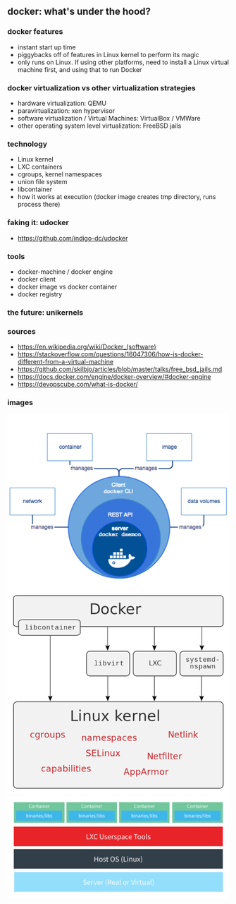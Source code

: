 ## docker: what's under the hood?

### docker features
- instant start up time
- piggybacks off of features in Linux kernel to perform its magic
- only runs on Linux. If using other platforms, need to install a Linux virtual machine first, and using that to run Docker

### docker virtualization vs other virtualization strategies
- hardware virtualization: QEMU
- paravirtualization: xen hypervisor
- software virtualization / Virtual Machines: VirtualBox / VMWare
- other operating system level virtualization: FreeBSD jails

### technology
- Linux kernel
- LXC containers
- cgroups, kernel namespaces
- union file system
- libcontainer
- how it works at execution (docker image creates tmp directory, runs process there)

### faking it: udocker
- https://github.com/indigo-dc/udocker

### tools
- docker-machine / docker engine
- docker client
- docker image vs docker container
- docker registry

### the future: unikernels

### sources
- <https://en.wikipedia.org/wiki/Docker_(software)>
- <https://stackoverflow.com/questions/16047306/how-is-docker-different-from-a-virtual-machine>
- <https://github.com/skilbjo/articles/blob/master/talks/free_bsd_jails.md>
- <https://docs.docker.com/engine/docker-overview/#docker-engine>
- <https://devopscube.com/what-is-docker/>

### images
<img src='../lib/docker/docker-engine.png' width='800' />
<img src='../lib/docker/docker-linux-interface.png' width='800' />
<img src='../lib/docker/linux-containers.png' width='800' />
